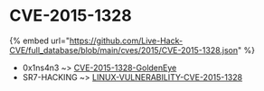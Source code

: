 # CVE-2015-1328
{% embed url="https://github.com/Live-Hack-CVE/full_database/blob/main/cves/2015/CVE-2015-1328.json" %}

* 0x1ns4n3 ~> [CVE-2015-1328-GoldenEye](https://www.alice-snow.ru/2015/database/cve-2015-1328/cve-2015-1328-goldeneye-0x1ns4n3)
* SR7-HACKING ~> [LINUX-VULNERABILITY-CVE-2015-1328](https://www.alice-snow.ru/2015/database/cve-2015-1328/linux-vulnerability-cve-2015-1328-sr7-hacking)